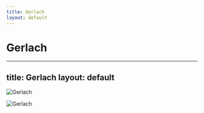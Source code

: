 ```yaml
---
title: Gerlach
layout: default
---
```

Gerlach
==============================================
---
title: Gerlach
layout: default
---

![Gerlach](https://i1.nocimg.pl/d14/357/196-gerlach-jego-wysokosc-tatrzanski.jpg)

![Gerlach](https://martinkyrc.sk/sites/default/files/pictures/vht/hd-gerlach-1.jpg)